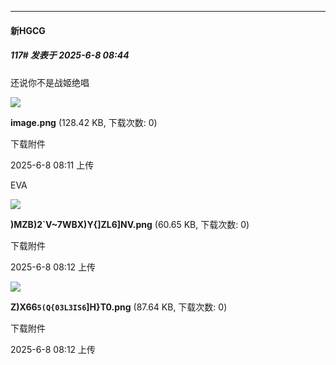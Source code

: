 ﻿
*****

####  新HGCG  
##### 117#       发表于 2025-6-8 08:44

还说你不是战姬绝唱

<img src="https://img.stage1st.com/forum/202506/08/081119qlxdvdadzlxle9vw.png" referrerpolicy="no-referrer">

<strong>image.png</strong> (128.42 KB, 下载次数: 0)

下载附件

2025-6-8 08:11 上传

EVA

<img src="https://img.stage1st.com/forum/202506/08/081251f8zdu3cura19du3n.png" referrerpolicy="no-referrer">

<strong>)MZB)2`V~7WBX)Y{]ZL6]NV.png</strong> (60.65 KB, 下载次数: 0)

下载附件

2025-6-8 08:12 上传

<img src="https://img.stage1st.com/forum/202506/08/081257mwhowruurij934ru.png" referrerpolicy="no-referrer">

<strong>Z)X66`5(Q{03L3IS6`]H}T0.png</strong> (87.64 KB, 下载次数: 0)

下载附件

2025-6-8 08:12 上传


